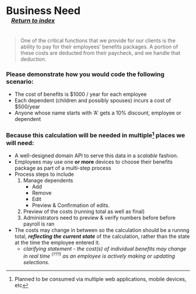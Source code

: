 # Business Need <br>&ensp;<sup><sup><sub>_[Return to index](/docs/docs-index.md)_<sub></sup></sup>
> One of the critical functions that we provide for our clients is the ability to pay for their employees’ benefits packages.  A portion of these costs are deducted from their paycheck, and we handle that deduction.

### Please demonstrate how you would code the following scenario:

* The cost of benefits is $1000 / year for each employee
* Each dependent (children and possibly spouses) incurs a cost of $500/year
* Anyone whose name starts with ‘A’ gets a 10% discount, employee or dependent

### Because this calculation will be needed in multiple[^1] places we will need:
* A well-designed domain API to serve this data in a _scalable_ fashion. 
* Employees may use one **or more** devices to choose their benefits package as part of a multi-step process
* Process steps to include
  1. Manage dependents
      * Add
      * Remove
      * Edit
      * Preview & Confirmation of edits.
  1. Preview of the costs (running total as well as final)
  1. Administrators need to preview & verify numbers before before payroll is ran
* The costs may change in between so the calculation should be a runnng total, **_reflecting the current state_** of the calculation, rather than the state at the time the employee entered it.
  * _clarifying statement - the cost(s) of individual benefits may change in real time <sup>(???)</sup> as an employee is actively making or updating selections._

[^1]: Planned to be consumed via multiple web applications, mobile devices, etc 